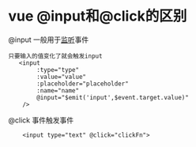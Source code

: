 # vue @input和@click的区别

@input 一般用于[监听](https://so.csdn.net/so/search?q=监听&spm=1001.2101.3001.7020)事件

```
只要输入的值变化了就会触发input
   <input 
        :type="type" 
        :value="value" 
        :placeholder="placeholder" 
        :name="name" 
        @input="$emit('input',$event.target.value)"
    />
```


@click 事件触发事件

        <input type="text" @click="clickFn">
